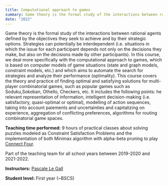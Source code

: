 ```yaml
---
title: Computational approach to games
summary: Game theory is the formal study of the interactions between rational agents defined by the objectives they seek to achieve and by their strategic options.
date: "2022"
---
```


Game theory is the formal study of the interactions between rational agents defined by the objectives they seek to achieve and by their strategic options. Strategies can potentially be interdependent (i.e. situations in which the issue for each participant depends not only on the decisions they make, but also on the decisions made by other participants). In this course, we deal more specifically with the computational approach to games, which is based on computer models of game situations (state and graph models, constraint models, etc.) and which aims to automate the search for strategies and analyze their performance (optimality). This course covers the theory and practice of finding optimal and satisfying solutions for multi-player combinatorial games, such as popular games such as Soduku,Sokoban, Othello, Checkers, etc. It includes the following points: he relevant representation of information, intelligent decision-making (i.e. satisfactory, quasi-optimal or optimal), modelling of action sequences, taking into account paiements and uncertainties and capitalizing on experience, aggregation of conflicting preferences, algorithms for routing combinatorial game spaces.

**Teaching time performed:** 9 hours of practical classes about solving puzzles modeled as Constraint Satisfaction Problems and the implementation of both Minimax algorithm with alpha-beta pruning to play [Connect Four](https://en.wikipedia.org/wiki/Connect_Four).

Part of the teaching team for all school years between 2019-2020 and 2021-2022.

**Instructors:** [Pascale Le Gall](https://research.centralesupelec.fr/pascale.legall/)

**Student level:** First year (~BSCS)

